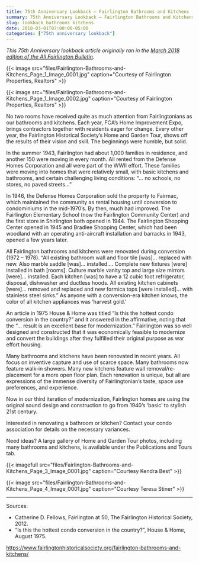 ```yaml
---
title: 75th Anniversary Lookback — Fairlington Bathrooms and Kitchens
summary: 75th Anniversary Lookback — Fairlington Bathrooms and Kitchens
slug: lookback bathrooms kitchens
date: 2018-03-01T07:00:00-05:00
categories: ["75th anniversary lookback"]
---
```


*This 75th Anniversary lookback article originally ran in the [March 2018 edition of the All Fairlington Bulletin](http://www.fca-fairlington.org/wp-content/uploads/march_2018_afb.pdf#page=11).*

{{< image src="files/Fairlington-Bathrooms-and-Kitchens_Page_1_Image_0001.jpg" caption="Courtesy of Fairlington Properties, Realtors" >}}

{{< image src="files/Fairlington-Bathrooms-and-Kitchens_Page_1_Image_0002.jpg" caption="Courtesy of Fairlington Properties, Realtors" >}}

No two rooms have received quite as much attention from Fairlingtonians as our bathrooms and kitchens. Each year, FCA’s Home Improvement Expo, brings contractors together with residents eager for change. Every other year, the Fairlington Historical Society’s Home and Garden Tour, shows off the results of their vision and skill. The beginnings were humble, but solid.

In the summer 1943, Fairlington had about 1,000 families in residence, and another 150 were moving in every month. All rented from the Defense Homes Corporation and all were part of the WWII effort. These families were moving into homes that were relatively small, with basic kitchens and bathrooms, and certain challenging living conditions: “… no schools, no stores, no paved streets…”

In 1946, the Defense Homes Corporation sold the property to Fairmac, which maintained the community as rental housing until conversion to condominiums in the mid-1970’s. By then, much had improved. The Fairlington Elementary School (now the Fairlington Community Center) and the first store in Shirlington both opened in 1944. The Fairlington Shopping Center opened in 1945 and Bradlee Shopping Center, which had been woodland with an operating anti-aircraft installation and barracks in 1943, opened a few years later.

All Fairlington bathrooms and kitchens were renovated during conversion (1972 – 1978). “All existing bathroom wall and floor tile [was]… replaced with new. Also marble saddle [was]… installed…. Complete new fixtures [were] installed in bath [rooms]. Culture marble vanity top and large size mirrors [were]… installed. Each kitchen [was] to have a 12 cubic foot refrigerator, disposal, dishwasher and ductless hoods. All existing kitchen cabinets [were]… removed and replaced and new formica tops [were installed]… with stainless steel sinks.” As anyone with a conversion-era kitchen knows, the color of all kitchen appliances was ‘harvest gold.’

An article in 1975 House & Home was titled “Is this the hottest condo conversion in the country?” and it answered in the affirmative, noting that the “… result is an excellent base for modernization.” Fairlington was so well designed and constructed that it was economically feasible to modernize and convert the buildings after they fulfilled their original purpose as war effort housing.

Many bathrooms and kitchens have been renovated in recent years. All focus on inventive capture and use of scarce space. Many bathrooms now feature walk-in showers. Many new kitchens feature wall removal/re-placement for a more open floor plan. Each renovation is unique, but all are expressions of the immense diversity of Fairlingtonian’s taste, space use preferences, and experience.

Now in our third iteration of modernization, Fairlington homes are using the original sound design and construction to go from 1940’s ‘basic’ to stylish 21st century.

Interested in renovating a bathroom or kitchen? Contact your condo association for details on the necessary variances.

Need ideas? A large gallery of Home and Garden Tour photos, including many bathrooms and kitchens, is available under the Publications and Tours tab.

{{< imagefull src="files/Fairlington-Bathrooms-and-Kitchens_Page_3_Image_0001.jpg" caption="Courtesy Kendra Best" >}}

{{< image src="files/Fairlington-Bathrooms-and-Kitchens_Page_4_Image_0001.jpg" caption="Courtesy Teresa Stiner" >}}

---

Sources:
- Catherine D. Fellows, Fairlington at 50, The Fairlington Historical Society, 2012.
- “Is this the hottest condo conversion in the country?”, House & Home, August 1975.

https://www.fairlingtonhistoricalsociety.org/fairlington-bathrooms-and-kitchens/